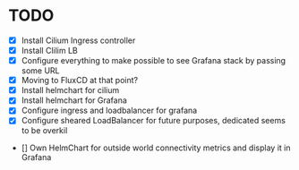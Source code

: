 # TODO
- [x] Install Cilium Ingress controller
- [x] Install Clilim LB
- [x] Configure everything to make possible to see Grafana stack by passing some URL
- [x] Moving to FluxCD at that point?
- [x] Install helmchart for cilium
- [x] Install helmchart for Grafana
- [x] Configure ingress and loadbalancer for grafana 
- [x] Configure sheared LoadBalancer for future purposes, dedicated seems to be overkil
- [] Own HelmChart for outside world connectivity metrics and display it in Grafana

